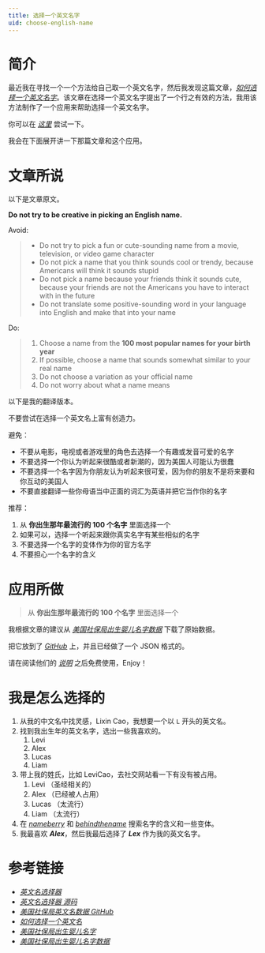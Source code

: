 ```yaml
---
title: 选择一个英文名字
uid: choose-english-name
---
```

# 简介

最近我在寻找一个一个方法给自己取一个英文名字，然后我发现这篇文章，[*如何选择一个英文名字*](http://www.pgbovine.net/choosing-english-name.htm)。该文章在选择一个英文名字提出了一个行之有效的方法，我用该方法制作了一个应用来帮助选择一个英文名字。

你可以在 [*这里*](https://lexcao.github.io/English-name-picker) 尝试一下。

我会在下面展开讲一下那篇文章和这个应用。

# 文章所说

以下是文章原文。

**Do not try to be creative in picking an English name.**

Avoid:

> * Do not try to pick a fun or cute-sounding name from a movie, television, or video game character
> * Do not pick a name that you think sounds cool or trendy, because Americans will think it sounds stupid
> * Do not pick a name because your friends think it sounds cute, because your friends are not the Americans you have to interact with in the future
> * Do not translate some positive-sounding word in your language into English and make that into your name

Do:

> 1. Choose a name from the **100 most popular names for your birth year**
> 2. If possible, choose a name that sounds somewhat similar to your real name
> 3. Do not choose a variation as your official name
> 4. Do not worry about what a name means

以下是我的翻译版本。

不要尝试在选择一个英文名上富有创造力。

避免：

* 不要从电影，电视或者游戏里的角色去选择一个有趣或发音可爱的名字
* 不要选择一个你认为听起来很酷或者新潮的，因为美国人可能认为很蠢
* 不要选择一个名字因为你朋友认为听起来很可爱，因为你的朋友不是将来要和你互动的美国人
* 不要直接翻译一些你母语当中正面的词汇为英语并把它当作你的名字

推荐：

1. 从 **你出生那年最流行的 100 个名字** 里面选择一个
2. 如果可以，选择一个听起来跟你真实名字有某些相似的名字
3. 不要选择一个名字的变体作为你的官方名字
4. 不要担心一个名字的含义

# 应用所做

> 从 **你出生那年最流行的 100 个名字** 里面选择一个

我根据文章的建议从 [*美国社保局出生婴儿名字数据*](https://www.ssa.gov/oact/babynames/limits.html) 下载了原始数据。

把它放到了 [*GitHub*](https://github.com/lexcao/English-name-dataset) 上，并且已经做了一个 JSON 格式的。

请在阅读他们的 [*说明*](https://github.com/lexcao/English-name-dataset/blob/master/raw/NationalReadMe.pdf) 之后免费使用，Enjoy！



# 我是怎么选择的

1. 从我的中文名中找灵感，Lixin Cao，我想要一个以 `L` 开头的英文名。
2. 找到我出生年的英文名字，选出一些我喜欢的。
   1. Levi
   2. Alex
   3. Lucas
   4. Liam
3. 带上我的姓氏，比如 LeviCao，去社交网站看一下有没有被占用。
   1. Levi （圣经相关的）
   2. Alex （已经被人占用）
   3. Lucas （太流行）
   4. Liam （太流行）
4. 在 [*nameberry*](https://nameberry.com) 和 [*behindthename*](https://behindthename.com) 搜索名字的含义和一些变体。
5. 我最喜欢 ***Alex***，然后我最后选择了 ***Lex*** 作为我的英文名字。



# 参考链接

* [*英文名选择器*](https://lexcao.github.io/English-name-picker)
* [*英文名选择器 源码*](https://github.com/lexcao/English-name-picker)
* [*美国社保局英文名数据 GitHub*](https://github.com/lexcao/English-name-dataset)
* [*如何选择一个英文名*](http://www.pgbovine.net/choosing-english-name.htm)
* [*美国社保局出生婴儿名字*](https://www.ssa.gov/oact/babynames/)
* [*美国社保局出生婴儿名字数据*](https://www.ssa.gov/oact/babynames/limits.html)
